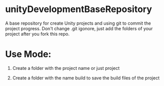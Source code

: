 # unityDevelopmentBaseRepository
A base repository for create Unity projects and using git to commit the project progress. Don't change .git igonore, just add the folders of your project after you fork this repo.

# Use Mode:

1. Create a folder with the project name or just project
   
3. Create a folder with the name build to save the build files of the project
